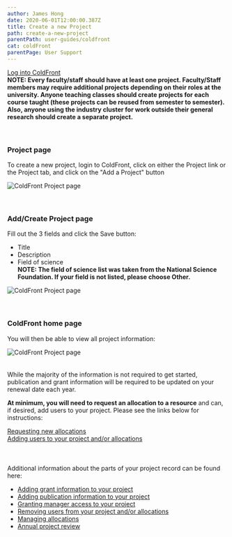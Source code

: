 ```yaml
---
author: James Hong
date: 2020-06-01T12:00:00.387Z
title: Create a new Project
path: create-a-new-project
parentPath: user-guides/coldfront
cat: coldFront
parentPage: User Support
---
```


[Log into ColdFront](https://hpcaccount.usc.edu/)  
**NOTE: Every faculty/staff should have at least one project.  Faculty/Staff members may require additional projects depending on their roles at the university.  Anyone teaching classes should create projects for each course taught (these projects can be reused from semester to semester).  Also, anyone using the industry cluster for work outside their general research should create a separate project.**
&nbsp;  
&nbsp;  
&nbsp;  
### Project page
To create a new project, login to ColdFront, click on either the Project link or the Project tab, and click on the "Add a Project" button  
 
![ColdFront Project page](images/coldfront_project.png)
&nbsp;  
&nbsp;  
&nbsp;  
### Add/Create Project page
Fill out the 3 fields and click the Save button:
* Title
* Description
* Field of science  
**NOTE: The field of science list was taken from the National Science Foundation.  If your field is not listed, please choose Other.**  

![ColdFront Project page](images/coldfront_addproject.gif)
&nbsp;  
&nbsp;  
&nbsp;  
### ColdFront home page
You will then be able to view all project information:  

![ColdFront Project page](images/coldfront_home.png)
&nbsp;  
&nbsp;  
&nbsp;  
While the majority of the information is not required to get started, publication and grant information will be required to be updated on your renewal date each year.  

**At minimum, you will need to request an allocation to a resource** and can, if desired, add users to your project.  Please see the links below for instructions:  

[Requesting new allocations](request-new-allocation)  
[Adding users to your project and/or allocations](adding-users-to-project-or-allocation)  
&nbsp;  
&nbsp;  
&nbsp;  
Additional information about the parts of your project record can be found here:
* [Adding grant information to your project](managing-grant-information-in-project)
* [Adding publication information to your project](managing-publication-information)
* [Granting manager access to your project](granting-manager-access-to-project)
* [Removing users from your project and/or allocations](removing-users-from-project-or-allocation)
* [Managing allocations](managing-allocations)
* [Annual project review](yearly-project-renewal)
